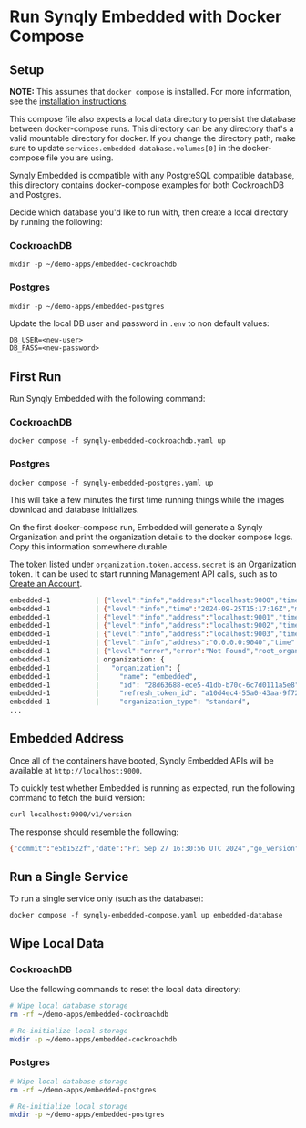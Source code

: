 # Run Synqly Embedded with Docker Compose

## Setup

**NOTE:** This assumes that `docker compose` is installed. For more information, see the [installation instructions](https://docs.docker.com/compose/install/).

This compose file also expects a local data directory to persist the database between docker-compose runs.
This directory can be any directory that's a valid mountable directory for docker.
If you change the directory path, make sure to update
`services.embedded-database.volumes[0]` in the docker-compose file you are using.

Synqly Embedded is compatible with any PostgreSQL compatible database, this
directory contains docker-compose examples for both CockroachDB and Postgres.

Decide which database you'd like to run with, then create a local directory by running the following:

### CockroachDB
```
mkdir -p ~/demo-apps/embedded-cockroachdb
```

### Postgres
```
mkdir -p ~/demo-apps/embedded-postgres
```

Update the local DB user and password in `.env` to non default values:
```txt
DB_USER=<new-user>
DB_PASS=<new-password>
```

## First Run

Run Synqly Embedded with the following command:

### CockroachDB

```shell
docker compose -f synqly-embedded-cockroachdb.yaml up
```

### Postgres

```shell
docker compose -f synqly-embedded-postgres.yaml up
```

This will take a few minutes the first time running things while the images
download and database initializes.

On the first docker-compose run, Embedded will generate a Synqly Organization and
print the organization details to the docker compose logs. Copy this information
somewhere durable. 

The token listed under `organization.token.access.secret` is an
Organization token. It can be used to start running Management API calls, such 
as to [Create an Account](https://docs.synqly.com/reference/accounts_create).

```bash
embedded-1           | {"level":"info","address":"localhost:9000","time":"2024-09-25T15:17:15Z","message":"starting management"}
embedded-1           | {"level":"info","time":"2024-09-25T15:17:16Z","message":"status pods: [http://localhost:9002], http://."}
embedded-1           | {"level":"info","address":"localhost:9001","time":"2024-09-25T15:17:16Z","message":"starting engine"}
embedded-1           | {"level":"info","address":"localhost:9002","time":"2024-09-25T15:17:16Z","message":"starting status"}
embedded-1           | {"level":"info","address":"localhost:9003","time":"2024-09-25T15:17:16Z","message":"starting hooks"}
embedded-1           | {"level":"info","address":"0.0.0.0:9040","time":"2024-09-25T15:17:16Z","message":"starting gateway"}
embedded-1           | {"level":"error","error":"Not Found","root_organization":"6f4afac8-44ff-40ee-80b7-c27cd16e5e8d","organization":"embedded","time":"2024-09-25T15:17:17Z","message":"find organization failed"}
embedded-1           | organization: {
embedded-1           |   "organization": {
embedded-1           |     "name": "embedded",
embedded-1           |     "id": "28d63688-ece5-41db-b70c-6c7d0111a5e8",
embedded-1           |     "refresh_token_id": "a10d4ec4-55a0-43aa-9f72-a4b5cb017958",
embedded-1           |     "organization_type": "standard",
...
```

## Embedded Address

Once all of the containers have booted, Synqly Embedded APIs will be available
at `http://localhost:9000`. 

To quickly test whether Embedded is running as expected, run the following command
to fetch the build version:
```bash
curl localhost:9000/v1/version
```

The response should resemble the following:
```bash
{"commit":"e5b1522f","date":"Fri Sep 27 16:30:56 UTC 2024","go_version":"go version go1.22.7 linux/amd64","version":"20240927.1629.01-e5b1522"}%
```

## Run a Single Service

To run a single service only (such as the database):

```shell
docker compose -f synqly-embedded-compose.yaml up embedded-database
```

## Wipe Local Data

### CockroachDB

Use the following commands to reset the local data directory:
```bash
# Wipe local database storage
rm -rf ~/demo-apps/embedded-cockroachdb

# Re-initialize local storage
mkdir -p ~/demo-apps/embedded-cockroachdb
```

### Postgres

```bash
# Wipe local database storage
rm -rf ~/demo-apps/embedded-postgres

# Re-initialize local storage
mkdir -p ~/demo-apps/embedded-postgres
```